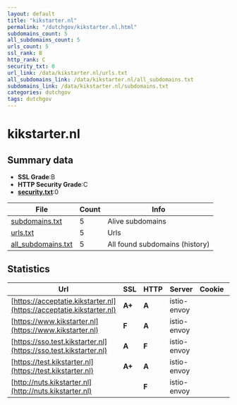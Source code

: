 ```yaml
---
layout: default
title: "kikstarter.nl"
permalink: "/dutchgov/kikstarter.nl.html"
subdomains_count: 5
all_subdomains_count: 5
urls_count: 5
ssl_rank: B
http_rank: C
security_txt: 0
url_link: /data/kikstarter.nl/urls.txt
all_subdomains_link: /data/kikstarter.nl/all_subdomains.txt
subdomains_link: /data/kikstarter.nl/subdomains.txt
categories: dutchgov
tags: dutchgov
---
```



# kikstarter.nl
## Summary data


 - **SSL Grade**:B
 - **HTTP Security Grade**:C
 - **[security.txt](https://www.digitaleoverheid.nl/nieuws/standaard-security-txt-nu-verplicht-voor-overheid/)**:0


| File       | Count | Info |
|------------|-------|------|
|[subdomains.txt](/DutchGovScope/data/kikstarter.nl/subdomains.txt)|5|Alive subdomains|
|[urls.txt](/DutchGovScope/data/kikstarter.nl/urls.txt)|5|Urls|
|[all_subdomains.txt](/DutchGovScope/data/kikstarter.nl/all_subdomains.txt)|5|All found subdomains (history)|


## Statistics


| Url | SSL | HTTP | Server | Cookie | HSTS | CORS | CTO | CSP | XFO | XXP | RP |FP| Tech |Title |
|--------|-------|-------|------|------|------|------|------|------|------|------|------|------|------|------|
|[https://acceptatie.kikstarter.nl](https://acceptatie.kikstarter.nl)| **A+**| **A**|istio-envoy| |:white_check_mark: | | | | :white_check_mark: | :white_check_mark: | :white_check_mark: | |Envoy HSTS|KIK-Starter|
|[https://www.kikstarter.nl](https://www.kikstarter.nl)| **F**| **A**|istio-envoy| |:white_check_mark: | | | | :white_check_mark: | :white_check_mark: | :white_check_mark: | |Envoy HSTS|KIK-Starter|
|[https://sso.test.kikstarter.nl](https://sso.test.kikstarter.nl)| **A**| **F**|istio-envoy| | | | | | | | :white_check_mark: | |||
|[https://test.kikstarter.nl](https://test.kikstarter.nl)| **A+**| **A**|istio-envoy| |:white_check_mark: | | | | :white_check_mark: | :white_check_mark: | :white_check_mark: | |Envoy HSTS|KIK-Starter|
|[http://nuts.kikstarter.nl](http://nuts.kikstarter.nl)| | **F**|istio-envoy| | | | | | | | :white_check_mark: | |||

